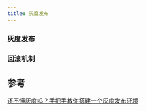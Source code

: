 ```yaml
---
title: 灰度发布
---
```


### 灰度发布

### 回滚机制




## 参考

[还不懂灰度吗？手把手教你搭建一个灰度发布环境](https://mp.weixin.qq.com/s/crnx9cZYRhK6IIa14Kn0aQ)
